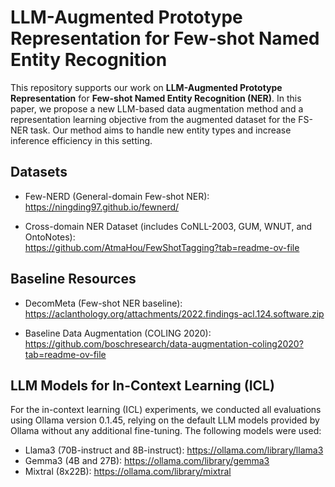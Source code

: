 LLM-Augmented Prototype Representation for Few-shot Named Entity Recognition
============================================================================

This repository supports our work on **LLM-Augmented Prototype Representation** for **Few-shot Named Entity Recognition (NER)**. In this paper, we propose a new LLM-based data augmentation method and a representation learning objective from the augmented dataset for the FS-NER task. Our method aims to handle new entity types and increase inference efficiency in this setting.

Datasets
--------

- Few-NERD (General-domain Few-shot NER):  
  https://ningding97.github.io/fewnerd/

- Cross-domain NER Dataset (includes CoNLL-2003, GUM, WNUT, and OntoNotes):  
  https://github.com/AtmaHou/FewShotTagging?tab=readme-ov-file

Baseline Resources
------------------

- DecomMeta (Few-shot NER baseline):  
  https://aclanthology.org/attachments/2022.findings-acl.124.software.zip

- Baseline Data Augmentation (COLING 2020):  
  https://github.com/boschresearch/data-augmentation-coling2020?tab=readme-ov-file

LLM Models for In-Context Learning (ICL)
----------------------------------------

For the in-context learning (ICL) experiments, we conducted all evaluations using Ollama version 0.1.45, relying on the default LLM models provided by Ollama without any additional fine-tuning. The following models were used:

- Llama3 (70B-instruct and 8B-instruct): https://ollama.com/library/llama3  
- Gemma3 (4B and 27B): https://ollama.com/library/gemma3  
- Mixtral (8x22B): https://ollama.com/library/mixtral
